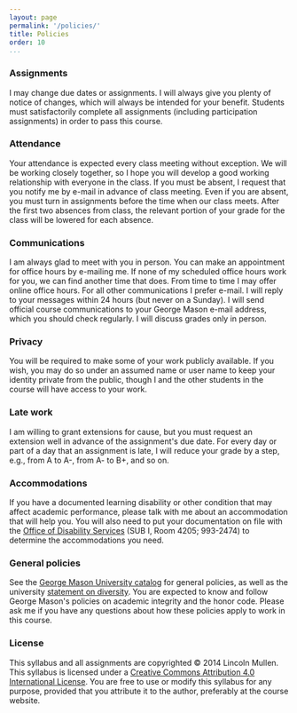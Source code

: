```yaml
---
layout: page
permalink: '/policies/'
title: Policies
order: 10
...
```


### Assignments

I may change due dates or assignments. I will always give you plenty of
notice of changes, which will always be intended for your benefit.
Students must satisfactorily complete all assignments (including
participation assignments) in order to pass this course.

### Attendance

Your attendance is expected every class meeting without exception. We
will be working closely together, so I hope you will develop a good
working relationship with everyone in the class. If you must be absent,
I request that you notify me by e-mail in advance of class meeting. Even
if you are absent, you must turn in assignments before the time when our
class meets. After the first two absences from class, the relevant
portion of your grade for the class will be lowered for each absence.

### Communications

I am always glad to meet with you in person. You can make an appointment
for office hours by e-mailing me. If none of my scheduled office hours
work for you, we can find another time that does. From time to time I
may offer online office hours. For all other communications I prefer
e-mail. I will reply to your messages within 24 hours (but never on a
Sunday). I will send official course communications to your George Mason
e-mail address, which you should check regularly. I will discuss grades
only in person.

### Privacy

You will be required to make some of your work publicly available. If
you wish, you may do so under an assumed name or user name to keep your
identity private from the public, though I and the other students in the
course will have access to your work.

### Late work

I am willing to grant extensions for cause, but you must request an
extension well in advance of the assignment's due date. For every day or
part of a day that an assignment is late, I will reduce your grade by a
step, e.g., from A to A-, from A- to B+, and so on.

### Accommodations

If you have a documented learning disability or other condition that may
affect academic performance, please talk with me about an accommodation
that will help you. You will also need to put your documentation on file
with the [Office of Disability Services][] (SUB I, Room 4205; 993-2474)
to determine the accommodations you need.

### General policies

See the [George Mason University catalog][] for general policies, as
well as the university [statement on diversity][]. You are expected to
know and follow George Mason's policies on academic integrity and the
honor code. Please ask me if you have any questions about how these
policies apply to work in this course.

### License

This syllabus and all assignments are copyrighted © 2014 Lincoln Mullen.
This syllabus is licensed under a [Creative Commons Attribution 4.0
International License][]. You are free to use or modify this syllabus
for any purpose, provided that you attribute it to the author,
preferably at the course website.

  [Office of Disability Services]: http://ods.gmu.edu
  [George Mason University catalog]: http://catalog.gmu.edu/
  [statement on diversity]: http://ctfe.gmu.edu/professional-development/mason-diversity-statement/
  [Creative Commons Attribution 4.0 International License]: http://creativecommons.org/licenses/by/4.0/
